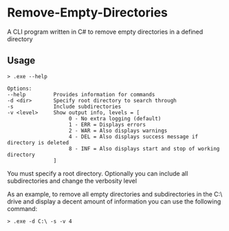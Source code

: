 # Remove-Empty-Directories
A CLI program written in C# to remove empty directories in a defined directory

## Usage
```
> .exe --help

Options:
--help         Provides information for commands
-d <dir>       Specify root directory to search through
-s             Include subdirectories
-v <level>     Show output info, levels = [
                    0 - No extra logging (default)
                    1 - ERR = Displays errors
                    2 - WAR = Also displays warnings
                    4 - DEL = Also displays success message if directory is deleted
                    8 - INF = Also displays start and stop of working directory
               ]
```

You must specify a root directory.
Optionally you can include all subdirectories and change the verbosity level

As an example, to remove all empty directories and subdirectories in the C:\ drive and display a decent amount of information you can use the following command:
```
> .exe -d C:\ -s -v 4
```
